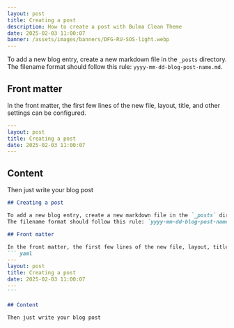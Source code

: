 ```yaml
---
layout: post
title: Creating a post
description: How to create a post with Bulma Clean Theme
date: 2025-02-03 11:00:07
banner: /assets/images/banners/DFG-RU-SOS-light.webp
---
```




To add a new blog entry, create a new markdown file in the `_posts` directory.
The filename format should follow this rule: `yyyy-mm-dd-blog-post-name.md`.

## Front matter

In the front matter, the first few lines of the new file, layout, title, and other settings can be configured.
``` yaml
---
layout: post
title: Creating a post
date: 2025-02-03 11:00:07
---
```

## Content

Then just write your blog post


```` markdown
## Creating a post

To add a new blog entry, create a new markdown file in the `_posts` directory.
The filename format should follow this rule: `yyyy-mm-dd-blog-post-name.md`.

## Front matter

In the front matter, the first few lines of the new file, layout, title, and other settings can be configured.
``` yaml
---
layout: post
title: Creating a post
date: 2025-02-03 11:00:07
---
```

## Content

Then just write your blog post
````
